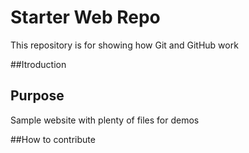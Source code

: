 # Starter Web Repo

This repository is for showing how Git and GitHub work

##Itroduction

## Purpose

Sample website with plenty of files for demos

##How to contribute